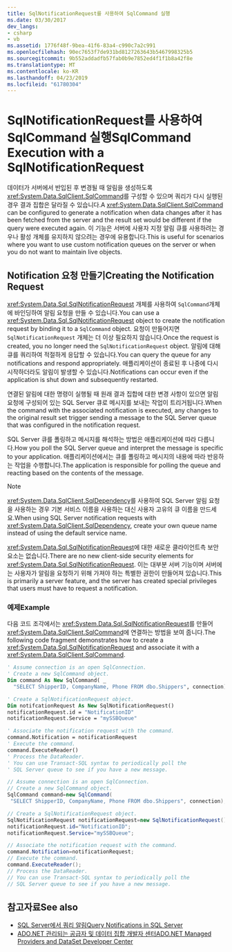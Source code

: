 ```yaml
---
title: SqlNotificationRequest를 사용하여 SqlCommand 실행
ms.date: 03/30/2017
dev_langs:
- csharp
- vb
ms.assetid: 1776f48f-9bea-41f6-83a4-c990c7a2c991
ms.openlocfilehash: 90ec7653f7de931bd8127263643b5467998325b5
ms.sourcegitcommit: 9b552addadfb57fab0b9e7852ed4f1f1b8a42f8e
ms.translationtype: MT
ms.contentlocale: ko-KR
ms.lasthandoff: 04/23/2019
ms.locfileid: "61780304"
---
```

# <a name="sqlcommand-execution-with-a-sqlnotificationrequest"></a><span data-ttu-id="2408b-102">SqlNotificationRequest를 사용하여 SqlCommand 실행</span><span class="sxs-lookup"><span data-stu-id="2408b-102">SqlCommand Execution with a SqlNotificationRequest</span></span>

<span data-ttu-id="2408b-103">데이터가 서버에서 반입된 후 변경될 때 알림을 생성하도록 <xref:System.Data.SqlClient.SqlCommand>를 구성할 수 있으며 쿼리가 다시 실행된 경우 결과 집합은 달라질 수 있습니다.</span><span class="sxs-lookup"><span data-stu-id="2408b-103">A <xref:System.Data.SqlClient.SqlCommand> can be configured to generate a notification when data changes after it has been fetched from the server and the result set would be different if the query were executed again.</span></span> <span data-ttu-id="2408b-104">이 기능은 서버에 사용자 지정 알림 큐를 사용하려는 경우나 활성 개체를 유지하지 않으려는 경우에 유용합니다.</span><span class="sxs-lookup"><span data-stu-id="2408b-104">This is useful for scenarios where you want to use custom notification queues on the server or when you do not want to maintain live objects.</span></span>

## <a name="creating-the-notification-request"></a><span data-ttu-id="2408b-105">Notification 요청 만들기</span><span class="sxs-lookup"><span data-stu-id="2408b-105">Creating the Notification Request</span></span>

<span data-ttu-id="2408b-106"><xref:System.Data.Sql.SqlNotificationRequest> 개체를 사용하여 `SqlCommand`개체에 바인딩하여 알림 요청을 만들 수 있습니다.</span><span class="sxs-lookup"><span data-stu-id="2408b-106">You can use a <xref:System.Data.Sql.SqlNotificationRequest> object to create the notification request by binding it to a `SqlCommand` object.</span></span> <span data-ttu-id="2408b-107">요청이 만들어지면 `SqlNotificationRequest` 개체는 더 이상 필요하지 않습니다.</span><span class="sxs-lookup"><span data-stu-id="2408b-107">Once the request is created, you no longer need the `SqlNotificationRequest` object.</span></span> <span data-ttu-id="2408b-108">알림에 대해 큐를 쿼리하여 적절하게 응답할 수 있습니다.</span><span class="sxs-lookup"><span data-stu-id="2408b-108">You can query the queue for any notifications and respond appropriately.</span></span> <span data-ttu-id="2408b-109">애플리케이션이 종료된 후 나중에 다시 시작하더라도 알림이 발생할 수 있습니다.</span><span class="sxs-lookup"><span data-stu-id="2408b-109">Notifications can occur even if the application is shut down and subsequently restarted.</span></span>

<span data-ttu-id="2408b-110">연결된 알림에 대한 명령이 실행될 때 원래 결과 집합에 대한 변경 사항이 있으면 알림 요청에 구성되어 있는 SQL Server 큐로 메시지를 보내는 작업이 트리거됩니다.</span><span class="sxs-lookup"><span data-stu-id="2408b-110">When the command with the associated notification is executed, any changes to the original result set trigger sending a message to the SQL Server queue that was configured in the notification request.</span></span>

<span data-ttu-id="2408b-111">SQL Server 큐를 폴링하고 메시지를 해석하는 방법은 애플리케이션에 따라 다릅니다.</span><span class="sxs-lookup"><span data-stu-id="2408b-111">How you poll the SQL Server queue and interpret the message is specific to your application.</span></span> <span data-ttu-id="2408b-112">애플리케이션에서는 큐를 폴링하고 메시지의 내용에 따라 반응하는 작업을 수행합니다.</span><span class="sxs-lookup"><span data-stu-id="2408b-112">The application is responsible for polling the queue and reacting based on the contents of the message.</span></span>

> [!NOTE]
> <span data-ttu-id="2408b-113"><xref:System.Data.SqlClient.SqlDependency>를 사용하여 SQL Server 알림 요청을 사용하는 경우 기본 서비스 이름을 사용하는 대신 사용자 고유의 큐 이름을 만드세요.</span><span class="sxs-lookup"><span data-stu-id="2408b-113">When using SQL Server notification requests with <xref:System.Data.SqlClient.SqlDependency>, create your own queue name instead of using the default service name.</span></span>

<span data-ttu-id="2408b-114"><xref:System.Data.Sql.SqlNotificationRequest>에 대한 새로운 클라이언트측 보안 요소는 없습니다.</span><span class="sxs-lookup"><span data-stu-id="2408b-114">There are no new client-side security elements for <xref:System.Data.Sql.SqlNotificationRequest>.</span></span> <span data-ttu-id="2408b-115">이는 대부분 서버 기능이며 서버에는 사용자가 알림을 요청하기 위해 가져야 하는 특별한 권한이 만들어져 있습니다.</span><span class="sxs-lookup"><span data-stu-id="2408b-115">This is primarily a server feature, and the server has created special privileges that users must have to request a notification.</span></span>

### <a name="example"></a><span data-ttu-id="2408b-116">예제</span><span class="sxs-lookup"><span data-stu-id="2408b-116">Example</span></span>

<span data-ttu-id="2408b-117">다음 코드 조각에서는 <xref:System.Data.Sql.SqlNotificationRequest>를 만들어 <xref:System.Data.SqlClient.SqlCommand>에 연결하는 방법을 보여 줍니다.</span><span class="sxs-lookup"><span data-stu-id="2408b-117">The following code fragment demonstrates how to create a <xref:System.Data.Sql.SqlNotificationRequest> and associate it with a <xref:System.Data.SqlClient.SqlCommand>.</span></span>

```vb
' Assume connection is an open SqlConnection.
' Create a new SqlCommand object.
Dim command As New SqlCommand( _
  "SELECT ShipperID, CompanyName, Phone FROM dbo.Shippers", connection)

' Create a SqlNotificationRequest object.
Dim notifcationRequest As New SqlNotificationRequest()
notificationRequest.id = "NotificationID"
notificationRequest.Service = "mySSBQueue"

' Associate the notification request with the command.
command.Notification = notificationRequest
' Execute the command.
command.ExecuteReader()
' Process the DataReader.
' You can use Transact-SQL syntax to periodically poll the
' SQL Server queue to see if you have a new message.
```

```csharp
// Assume connection is an open SqlConnection.
// Create a new SqlCommand object.
SqlCommand command=new SqlCommand(
 "SELECT ShipperID, CompanyName, Phone FROM dbo.Shippers", connection);

// Create a SqlNotificationRequest object.
SqlNotificationRequest notificationRequest=new SqlNotificationRequest();
notificationRequest.id="NotificationID";
notificationRequest.Service="mySSBQueue";

// Associate the notification request with the command.
command.Notification=notificationRequest;
// Execute the command.
command.ExecuteReader();
// Process the DataReader.
// You can use Transact-SQL syntax to periodically poll the
// SQL Server queue to see if you have a new message.
```

## <a name="see-also"></a><span data-ttu-id="2408b-118">참고자료</span><span class="sxs-lookup"><span data-stu-id="2408b-118">See also</span></span>

- [<span data-ttu-id="2408b-119">SQL Server에서 쿼리 알림</span><span class="sxs-lookup"><span data-stu-id="2408b-119">Query Notifications in SQL Server</span></span>](../../../../../docs/framework/data/adonet/sql/query-notifications-in-sql-server.md)
- [<span data-ttu-id="2408b-120">ADO.NET 관리되는 공급자 및 데이터 집합 개발자 센터</span><span class="sxs-lookup"><span data-stu-id="2408b-120">ADO.NET Managed Providers and DataSet Developer Center</span></span>](https://go.microsoft.com/fwlink/?LinkId=217917)
